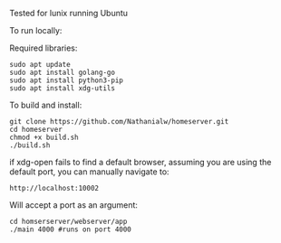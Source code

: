 Tested for lunix running Ubuntu

To run locally:

Required libraries:
    
    sudo apt update
    sudo apt install golang-go
    sudo apt install python3-pip
    sudo apt install xdg-utils

To build and install:

    git clone https://github.com/Nathanialw/homeserver.git
    cd homeserver
    chmod +x build.sh
    ./build.sh

if xdg-open fails to find a default browser, assuming you are using the default port, you can manually navigate to:

    http://localhost:10002

Will accept a port as an argument:

    cd homserserver/webserver/app
    ./main 4000 #runs on port 4000

